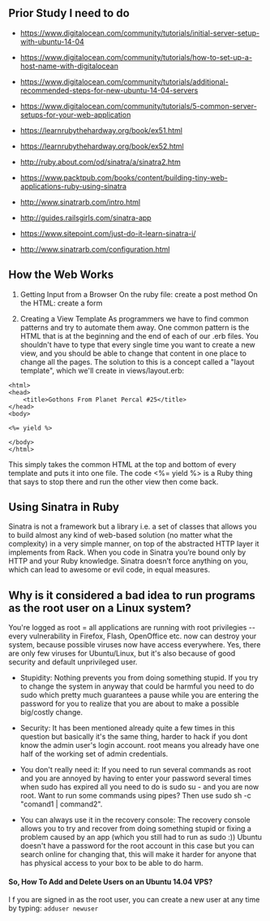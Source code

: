 ## Prior Study I need to do

* https://www.digitalocean.com/community/tutorials/initial-server-setup-with-ubuntu-14-04
* https://www.digitalocean.com/community/tutorials/how-to-set-up-a-host-name-with-digitalocean
* https://www.digitalocean.com/community/tutorials/additional-recommended-steps-for-new-ubuntu-14-04-servers
* https://www.digitalocean.com/community/tutorials/5-common-server-setups-for-your-web-application


* https://learnrubythehardway.org/book/ex51.html
* https://learnrubythehardway.org/book/ex52.html
* http://ruby.about.com/od/sinatra/a/sinatra2.htm
* https://www.packtpub.com/books/content/building-tiny-web-applications-ruby-using-sinatra
* http://www.sinatrarb.com/intro.html
* http://guides.railsgirls.com/sinatra-app
* https://www.sitepoint.com/just-do-it-learn-sinatra-i/
* http://www.sinatrarb.com/configuration.html


## How the Web Works


1. Getting Input from a Browser
On the ruby file: create a post method
On the HTML: create a form

2. Creating a View Template
As programmers we have to find common patterns and try to automate them away. One common pattern is the HTML that is at the beginning and the end of each of our .erb files. You shouldn't have to type that every single time you want to create a new view, and you should be able to change that content in one place to change all the pages. The solution to this is a concept called a "layout template", which we'll create in views/layout.erb:

```
<html>
<head>
    <title>Gothons From Planet Percal #25</title>
</head>
<body>

<%= yield %>

</body>
</html>
```
This simply takes the common HTML at the top and bottom of every template and puts it into one file. The code <%= yield %> is a Ruby thing that says to stop there and run the other view then come back.

## Using Sinatra in Ruby

Sinatra is not a framework but a library i.e. a set of classes that allows you to build almost any kind of web-based solution (no matter what the complexity) in a very simple manner, on top of the abstracted HTTP layer it implements from Rack. When you code in Sinatra you’re bound only by HTTP and your Ruby knowledge. Sinatra doesn’t force anything on you, which can lead to awesome or evil code, in equal measures.















## Why is it considered a bad idea to run programs as the root user on a Linux system?

You're logged as root = all applications are running with root privilegies -- every vulnerability in Firefox, Flash, OpenOffice etc. now can destroy your system, because possible viruses now have access everywhere. Yes, there are only few viruses for Ubuntu/Linux, but it's also because of good security and default unprivileged user.

* Stupidity: Nothing prevents you from doing something stupid. If you try to change the system in anyway that could be harmful you need to do sudo which pretty much guarantees a pause while you are entering the password for you to realize that you are about to make a possible big/costly change.

* Security: It has been mentioned already quite a few times in this question but basically it's the same thing, harder to hack if you dont know the admin user's login account. root means you already have one half of the working set of admin credentials.

* You don't really need it: If you need to run several commands as root and you are annoyed by having to enter your password several times when sudo has expired all you need to do is sudo su - and you are now root. Want to run some commands using pipes? Then use sudo sh -c "comand1 | command2".

* You can always use it in the recovery console: The recovery console allows you to try and recover from doing something stupid or fixing a problem caused by an app (which you still had to run as sudo :)) Ubuntu doesn't have a password for the root account in this case but you can search online for changing that, this will make it harder for anyone that has physical access to your box to be able to do harm.

#### So, How To Add and Delete Users on an Ubuntu 14.04 VPS?

I f you are signed in as the root user, you can create a new user at any time by typing: `adduser newuser`

